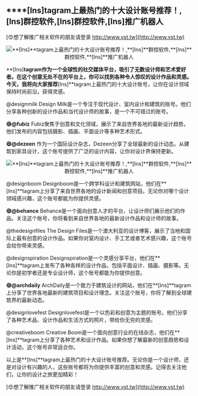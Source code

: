 ## ****[Ins]**tagram上最热门的十大设计账号推荐！,**[Ins]**群控软件,**[Ins]**群控软件,**[Ins]**推广机器人**

[😍想了解推广相关软件的朋友请登录 http://www.vst.tw](http://www.vst.tw)

 <center><img src="https://vst.tw/MP4/tuiguang/png/0.png" alt="**[Ins]**tagram上最热门的十大设计账号推荐！,**[Ins]**群控软件,**[Ins]**群控软件,**[Ins]**推广机器人"></center>

**[Ins]**tagram作为一个全球性的社交媒体平台，吸引了无数设计师和艺术爱好者。在这个创意无处不在的平台上，你可以找到各种令人惊叹的设计作品和灵感。今天，我将向大家推荐**[Ins]**tagram上最热门的十大设计账号，让你在设计领域保持时尚前沿，获得灵感。

@designmilk
Design Milk是一个专注于现代设计、室内设计和建筑的账号。他们分享各种创新的设计作品和当代设计师的故事，是一个不可错过的账号。

**😄@fubiz**
Fubiz聚焦于创意和文化领域，展示了来自世界各地的最新设计趋势。他们发布的内容包括摄影、插画、平面设计等多种艺术形式。

**😄@dezeen**
作为一个国际设计杂志，Dezeen分享了全球最新的设计动态。从建筑到家具设计，这个账号提供了广泛的设计内容，让你对设计界保持更新。

 <center><img src="https://vst.tw/MP4/tuiguang/png/0.png" alt="**[Ins]**tagram上最热门的十大设计账号推荐！,**[Ins]**群控软件,**[Ins]**群控软件,**[Ins]**推广机器人"></center>

@designboom
Designboom是一个跨学科设计和建筑网站，他们在**[Ins]**tagram上分享了来自世界各地的设计新闻和创意项目。无论你对哪个设计领域感兴趣，这个账号都能为你提供灵感。

**😄@behance**
Behance是一个面向创意人才的平台，让设计师们展示他们的作品。关注这个账号，你将看到来自世界各地的最新设计作品和设计师的故事。

@thedesignfiles
The Design Files是一个澳大利亚的设计博客，展示了当地和国际上最有创意的设计作品。如果你对室内设计、手工艺或者艺术感兴趣，这个账号会给你带来灵感。

@designspiration
Designspiration是一个灵感分享平台，他们在**[Ins]**tagram上发布了各种各样的设计作品，包括平面设计、插画、摄影等。无论你是初学者还是专业设计师，这个账号都能为你提供创意。

**😄@archdaily**
ArchDaily是一个致力于建筑设计的网站，他们在**[Ins]**tagram上分享了世界各地最新的建筑项目和设计理念。关注这个账号，你将了解到全球建筑界的最新动态。

@designlovefest
Designlovefest是一个以色彩和创意为主题的账号。他们分享了各种艺术品、设计作品和生活方式的照片，带给你无穷的灵感。

@creativeboom
Creative Boom是一个面向创意行业的在线杂志，他们在**[Ins]**tagram上分享了各种艺术和设计作品。如果你想了解最新的创意趋势和设计活动，这个账号非常适合你。

以上是**[Ins]**tagram上最热门的十大设计账号推荐。无论你是一个设计师，还是对设计有兴趣的人，这些账号都将为你提供丰富的创意和灵感。记得去关注他们，让你的设计之旅更加精彩！

[😍想了解推广相关软件的朋友请登录 http://www.vst.tw](http://www.vst.tw)



